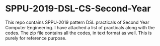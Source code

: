 # SPPU-2019-DSL-CS-Second-Year
This repo contains SPPU-2019 pattern DSL practicals of Second Year Computer Engineering. 
I have attached a list of practicals along with the codes.
The zip file contains all the codes, in text format as well.
This is purely for reference purpose.

